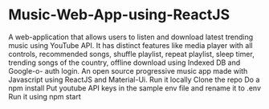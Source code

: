 # Music-Web-App-using-ReactJS
A web-application that allows users to listen and download latest trending music using YouTube API.  It has distinct features like media player with all controls, recommended songs, shuffle playlist, repeat playlist, sleep timer, trending songs of the country, offline download using Indexed DB and Google-o- auth login.
An open source progressive music app made with Javascript using ReactJS and Material-Ui.
Run it locally
Clone the repo
Do a npm install
Put youtube API keys in the sample env file and rename it to .env
Run it using npm start

